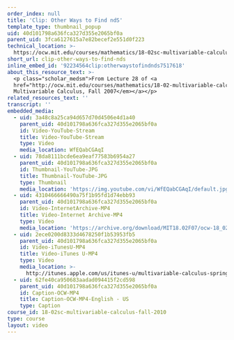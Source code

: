```yaml
---
order_index: null
title: 'Clip: Other Ways to Find ndS'
template_type: thumbnail_popup
uid: 40d101798a636fca327d355e2065bf0a
parent_uid: 3fca6127615a7e82becef2e551d0f223
technical_location: >-
  https://ocw.mit.edu/courses/mathematics/18-02sc-multivariable-calculus-fall-2010/4.-triple-integrals-and-surface-integrals-in-3-space/part-b-flux-and-the-divergence-theorem/session-83-other-ways-to-find-nds/clip-other-ways-to-find-nds
short_url: clip-other-ways-to-find-nds
inline_embed_id: '92234564clip:otherwaystofindnds7517618'
about_this_resource_text: >-
  <p class="scholar_medsm">From Lecture 28 of <a
  href="http://ocw.mit.edu/courses/mathematics/18-02-multivariable-calculus-fall-2007/video-lectures/"><em>18.02
  Multivariable Calculus, Fall 2007</em></a></p>
related_resources_text: ''
transcript: ''
embedded_media:
  - uid: 3a48c8a25ca94d657d70d4506e4d1a40
    parent_uid: 40d101798a636fca327d355e2065bf0a
    id: Video-YouTube-Stream
    title: Video-YouTube-Stream
    type: Video
    media_location: WfEQabCGAqI
  - uid: 78da8111bcde6ea9eaf77583b6954a27
    parent_uid: 40d101798a636fca327d355e2065bf0a
    id: Thumbnail-YouTube-JPG
    title: Thumbnail-YouTube-JPG
    type: Thumbnail
    media_location: 'https://img.youtube.com/vi/WfEQabCGAqI/default.jpg'
  - uid: 4310466666490a75f1b95fd1d74ebb93
    parent_uid: 40d101798a636fca327d355e2065bf0a
    id: Video-InternetArchive-MP4
    title: Video-Internet Archive-MP4
    type: Video
    media_location: 'https://archive.org/download/MIT18.02F07/ocw-18_02-f07-lec28_300k.mp4'
  - uid: 2ece0200d8333d4678250f1b53953fb5
    parent_uid: 40d101798a636fca327d355e2065bf0a
    id: Video-iTunesU-MP4
    title: Video-iTunes U-MP4
    type: Video
    media_location: >-
      http://itunes.apple.com/us/itunes-u/multivariable-calculus-spring/id354869122
  - uid: 62fe40ca950683aadad094415f2cd598
    parent_uid: 40d101798a636fca327d355e2065bf0a
    id: Caption-OCW-MP4
    title: Caption-OCW-MP4-English - US
    type: Caption
course_id: 18-02sc-multivariable-calculus-fall-2010
type: course
layout: video
---
```

